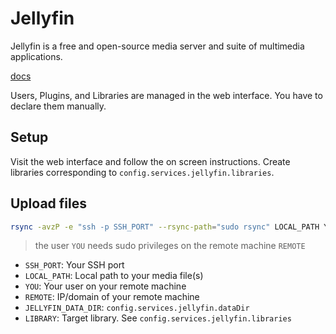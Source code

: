 # Jellyfin

Jellyfin is a free and open-source media server and suite of multimedia applications.

[docs](https://jellyfin.org/docs/)

Users, Plugins, and Libraries are managed in the web interface. You have to declare them manually.

## Setup

Visit the web interface and follow the on screen instructions. Create libraries corresponding to `config.services.jellyfin.libraries`.

## Upload files

```bash
rsync -avzP -e "ssh -p SSH_PORT" --rsync-path="sudo rsync" LOCAL_PATH YOU@REMOTE:JELLYFIN_DATA_DIR/libraries/LIBRARY
```

> the user `YOU` needs sudo privileges on the remote machine `REMOTE`

- `SSH_PORT`: Your SSH port
- `LOCAL_PATH`: Local path to your media file(s)
- `YOU`: Your user on your remote machine
- `REMOTE`: IP/domain of your remote machine
- `JELLYFIN_DATA_DIR`: `config.services.jellyfin.dataDir`
- `LIBRARY`: Target library. See `config.services.jellyfin.libraries`
